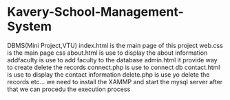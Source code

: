 # Kavery-School-Management-System
DBMS(Mini Project,VTU)
index.html is the main page of this project
web.css is the main page css
about.html is use to display the about information 
addfaculty is use to add faculty to the database
admin.html it provide way to create delete the records
connect.php is use to connect db
contact.html is use to display the contact information
delete.php is use yo delete the records
etc...
we need to install the XAMMP and start the mysql server after that we can procedu the execution process
